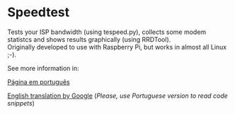 Speedtest
=========
Tests your ISP bandwidth (using tespeed.py), collects some modem statistcs and shows results graphically (using RRDTool).  
Originally developed to use with Raspberry Pi, but works in almost all Linux ;-).   

See more information in:  

[Página em português](http://cdfreitas.github.io/blog/2013/04/19/raspberry-pi-seu-provedor-de-banda-larga-entrega-o-prometido/ )  

[English translation by Google](http://translate.google.com/translate?sl=pt&tl=en&js=n&prev=_t&hl=pt-BR&ie=UTF-8&eotf=1&u=http%3A%2F%2Fcdfreitas.github.io%2Fblog%2F2013%2F04%2F19%2Fraspberry-pi-seu-provedor-de-banda-larga-entrega-o-prometido%2F) (*Please, use Portuguese version to read code snippets*)

